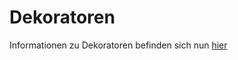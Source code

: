 
# Dekoratoren

Informationen zu Dekoratoren befinden sich nun 
[hier](https://nbviewer.org/github/tbs1-bo/software-101/blob/main/decorator/decorator.ipynb)

